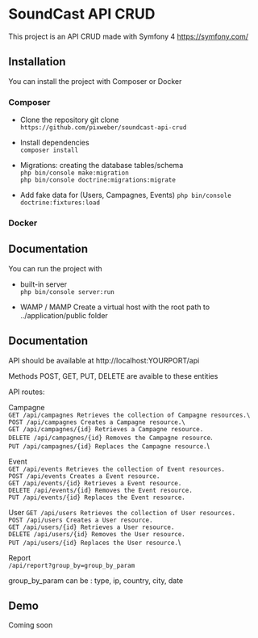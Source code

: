# SoundCast API CRUD

This project is an API CRUD made with Symfony 4 https://symfony.com/ 

## Installation

You can install the project with Composer or Docker

### Composer
- Clone the repository git clone\
`https://github.com/pixweber/soundcast-api-crud`

- Install dependencies\
`composer install`

- Migrations: creating the database tables/schema\
`php bin/console make:migration` \
`php bin/console doctrine:migrations:migrate`

- Add fake data for (Users, Campagnes, Events)
`php bin/console doctrine:fixtures:load`

### Docker


## Documentation
You can run the project with 

- built-in server\
`php bin/console server:run`

- WAMP / MAMP
Create a virtual host with the root path to ../application/public folder

## Documentation
API should be available at http://localhost:YOURPORT/api

Methods POST, GET, PUT, DELETE are avaible to these entities

API routes:

Campagne\
`GET /api/campagnes Retrieves the collection of Campagne resources.\`\
`POST /api/campagnes Creates a Campagne resource.\`\
`GET /api/campagnes/{id} Retrieves a Campagne resource.`\
`DELETE /api/campagnes/{id} Removes the Campagne resource`.\
`PUT /api/campagnes/{id} Replaces the Campagne resource.`\

Event\
`GET /api/events Retrieves the collection of Event resources.`\
`POST /api/events Creates a Event resource.`\
`GET /api/events/{id} Retrieves a Event resource.`\
`DELETE /api/events/{id} Removes the Event resource.`\
`PUT /api/events/{id} Replaces the Event resource.`

User
`GET /api/users Retrieves the collection of User resources.`\
`POST /api/users Creates a User resource.`\
`GET /api/users/{id} Retrieves a User resource.`\
`DELETE /api/users/{id} Removes the User resource.`\
`PUT /api/users/{id} Replaces the User resource.`\

Report\
`/api/report?group_by=group_by_param`

group_by_param can be : type, ip, country, city, date 

## Demo
Coming soon

